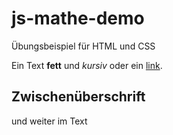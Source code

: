 # js-mathe-demo
Übungsbeispiel für HTML und CSS

Ein Text **fett** und *kursiv* oder ein [link](https://heise.de).

## Zwischenüberschrift

und weiter im Text
